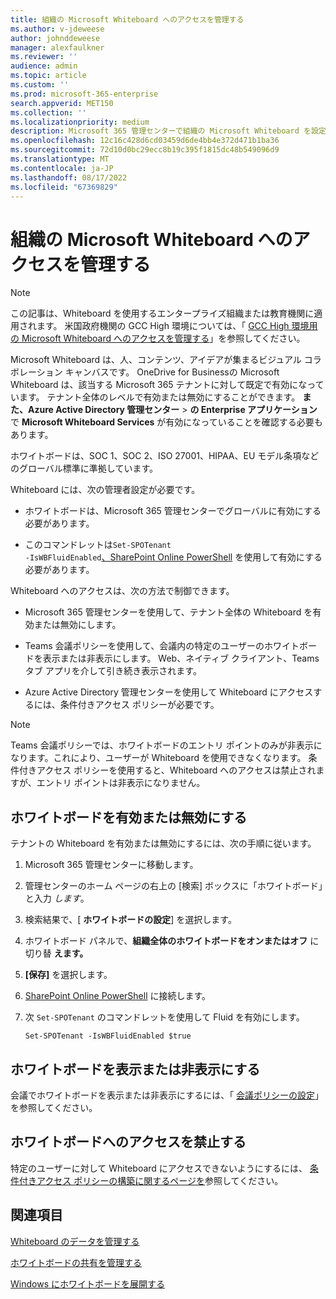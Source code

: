 ```yaml
---
title: 組織の Microsoft Whiteboard へのアクセスを管理する
ms.author: v-jdeweese
author: johnddeweese
manager: alexfaulkner
ms.reviewer: ''
audience: admin
ms.topic: article
ms.custom: ''
ms.prod: microsoft-365-enterprise
search.appverid: MET150
ms.collection: ''
ms.localizationpriority: medium
description: Microsoft 365 管理センターで組織の Microsoft Whiteboard を設定する方法について説明します。
ms.openlocfilehash: 12c16c428d6cd03459d6de4bb4e372d471b1ba36
ms.sourcegitcommit: 72d10d0bc29ecc8b19c395f1815dc48b549096d9
ms.translationtype: MT
ms.contentlocale: ja-JP
ms.lasthandoff: 08/17/2022
ms.locfileid: "67369829"
---
```

# <a name="manage-access-to-microsoft-whiteboard-for-your-organization"></a>組織の Microsoft Whiteboard へのアクセスを管理する

>[!NOTE]
> この記事は、Whiteboard を使用するエンタープライズ組織または教育機関に適用されます。 米国政府機関の GCC High 環境については、「 [GCC High 環境用の Microsoft Whiteboard へのアクセスを管理する](manage-whiteboard-access-gcc-high.md)」を参照してください。

Microsoft Whiteboard は、人、コンテンツ、アイデアが集まるビジュアル コラボレーション キャンバスです。 OneDrive for Businessの Microsoft Whiteboard は、該当する Microsoft 365 テナントに対して既定で有効になっています。 テナント全体のレベルで有効または無効にすることができます。 **また、Azure Active Directory 管理センター** > **の Enterprise アプリケーション** で **Microsoft Whiteboard Services** が有効になっていることを確認する必要もあります。

ホワイトボードは、SOC 1、SOC 2、ISO 27001、HIPAA、EU モデル条項などのグローバル標準に準拠しています。 

Whiteboard には、次の管理者設定が必要です。

- ホワイトボードは、Microsoft 365 管理センターでグローバルに有効にする必要があります。

- このコマンドレットは<code>Set-SPOTenant -IsWBFluidEnabled</code>[、SharePoint Online PowerShell](/powershell/sharepoint/sharepoint-online/connect-sharepoint-online) を使用して有効にする必要があります。

Whiteboard へのアクセスは、次の方法で制御できます。

- Microsoft 365 管理センターを使用して、テナント全体の Whiteboard を有効または無効にします。

- Teams 会議ポリシーを使用して、会議内の特定のユーザーのホワイトボードを表示または非表示にします。 Web、ネイティブ クライアント、Teams タブ アプリを介して引き続き表示されます。

- Azure Active Directory 管理センターを使用して Whiteboard にアクセスするには、条件付きアクセス ポリシーが必要です。

>[!NOTE]
> Teams 会議ポリシーでは、ホワイトボードのエントリ ポイントのみが非表示になります。これにより、ユーザーが Whiteboard を使用できなくなります。 条件付きアクセス ポリシーを使用すると、Whiteboard へのアクセスは禁止されますが、エントリ ポイントは非表示になりません。

## <a name="enable-or-disable-whiteboard"></a>ホワイトボードを有効または無効にする

テナントの Whiteboard を有効または無効にするには、次の手順に従います。

1. Microsoft 365 管理センターに移動します。

2. 管理センターのホーム ページの右上の [検索] ボックスに「ホワイトボード」と入力 *します*。

3. 検索結果で、[ **ホワイトボードの設定**] を選択します。

4. ホワイトボード パネルで、**組織全体のホワイトボードをオンまたはオフ** に切り替 **えます。**

5. **[保存]** を選択します。

6. [SharePoint Online PowerShell](/powershell/sharepoint/sharepoint-online/connect-sharepoint-online) に接続します。

7. 次 <code>Set-SPOTenant</code> のコマンドレットを使用して Fluid を有効にします。

   <pre><code class="lang-powershell">Set-SPOTenant -IsWBFluidEnabled $true</code></pre>
 
## <a name="show-or-hide-whiteboard"></a>ホワイトボードを表示または非表示にする

会議でホワイトボードを表示または非表示にするには、「 [会議ポリシーの設定](/microsoftteams/meeting-policies-content-sharing)」を参照してください。 

## <a name="prevent-access-to-whiteboard"></a>ホワイトボードへのアクセスを禁止する

特定のユーザーに対して Whiteboard にアクセスできないようにするには、 [条件付きアクセス ポリシーの構築に関するページを](/azure/active-directory/conditional-access/concept-conditional-access-policies)参照してください。

## <a name="see-also"></a>関連項目

[Whiteboard のデータを管理する](manage-data-organizations.md)

[ホワイトボードの共有を管理する](manage-sharing-organizations.md)

[Windows にホワイトボードを展開する](deploy-on-windows-organizations.md)
